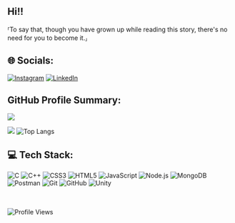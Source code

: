 ## Hi!!
⸢To say that, though you have grown up while reading this story, there's no need for you to become it.⸥

## 🌐 Socials:
[![Instagram](https://img.shields.io/badge/Instagram-E4405F?logo=instagram&logoColor=white)](https://www.instagram.com/harsh._.hm) 
[![LinkedIn](https://img.shields.io/badge/LinkedIn-0077B5?logo=linkedin&logoColor=white)](https://www.linkedin.com/in/harshmaurya13)


## GitHub Profile Summary:

![](http://github-profile-summary-cards.vercel.app/api/cards/profile-details?username=pntu007&theme=github_dark)

![](http://github-profile-summary-cards.vercel.app/api/cards/stats?username=pntu007&theme=github_dark)
![Top Langs](https://github-readme-stats.vercel.app/api/top-langs/?username=pntu007&layout=compact&theme=github_dark)

## 💻 Tech Stack:
![C](https://img.shields.io/badge/C-00599C?style=flat&logo=c&logoColor=white)
![C++](https://img.shields.io/badge/C++-00599C?style=flat&logo=c%2B%2B&logoColor=white)
![CSS3](https://img.shields.io/badge/CSS3-1572B6?style=flat&logo=css3&logoColor=white)
![HTML5](https://img.shields.io/badge/HTML5-E34F26?style=flat&logo=html5&logoColor=white)
![JavaScript](https://img.shields.io/badge/JavaScript-323330?style=flat&logo=javascript&logoColor=F7DF1E)
![Node.js](https://img.shields.io/badge/Node.js-339933?style=flat&logo=node.js&logoColor=white)
![MongoDB](https://img.shields.io/badge/MongoDB-47A248?style=flat&logo=mongodb&logoColor=white)
![Postman](https://img.shields.io/badge/Postman-FF6C37?style=flat&logo=postman&logoColor=white)
![Git](https://img.shields.io/badge/Git-F05032?style=flat&logo=git&logoColor=white)
![GitHub](https://img.shields.io/badge/GitHub-181717?style=flat&logo=github&logoColor=white)
![Unity](https://img.shields.io/badge/Unity-100000?style=flat&logo=unity&logoColor=white)


<br><br>
![Profile Views](https://komarev.com/ghpvc/?username=pntu007&color=blue&style=flat)
<!--
[![Harsh's GitHub Stats](https://github-readme-stats.vercel.app/api?username=pntu007&show_icons=true&count_private=true&theme=dark)](https://github.com/anuraghazra/github-readme-stats)
![](http://github-profile-summary-cards.vercel.app/api/cards/repos-per-language?username=pntu007&theme=github_dark)
![](http://github-profile-summary-cards.vercel.app/api/cards/most-commit-language?username=pntu007&theme=github_dark)

![TypeScript](https://img.shields.io/badge/TypeScript-007ACC?style=flat&logo=typescript&logoColor=white)
![React](https://img.shields.io/badge/React-20232A?style=flat&logo=react&logoColor=61DAFB)
![Redux](https://img.shields.io/badge/Redux-764ABC?style=flat&logo=redux&logoColor=white)
![Bootstrap](https://img.shields.io/badge/Bootstrap-563D7C?style=flat&logo=bootstrap&logoColor=white)

**pntu007/pntu007** is a ✨ _special_ ✨ repository because its `README.md` (this file) appears on your GitHub profile.

Here are some ideas to get you started:

- 🔭 I’m currently working on ...
- 🌱 I’m currently learning ...
- 👯 I’m looking to collaborate on ...
- 🤔 I’m looking for help with ...
- 💬 Ask me about ...
- 📫 How to reach me: ...
- 😄 Pronouns: ...
- ⚡ Fun fact: ...
-->
